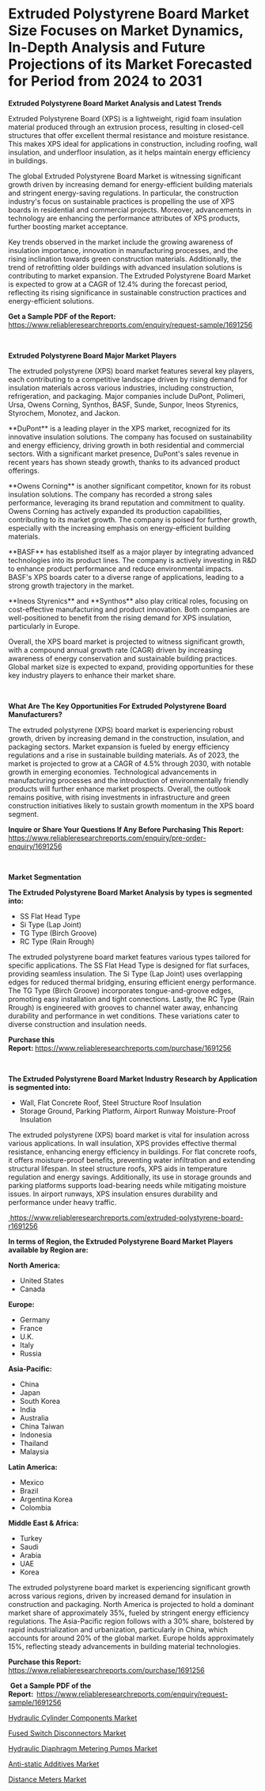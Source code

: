 <p><h1>Extruded Polystyrene Board Market Size Focuses on Market Dynamics, In-Depth Analysis and Future Projections of its Market Forecasted for Period from 2024 to 2031</h1></p><p><strong>Extruded Polystyrene Board Market Analysis and Latest Trends</strong></p>
<p><p>Extruded Polystyrene Board (XPS) is a lightweight, rigid foam insulation material produced through an extrusion process, resulting in closed-cell structures that offer excellent thermal resistance and moisture resistance. This makes XPS ideal for applications in construction, including roofing, wall insulation, and underfloor insulation, as it helps maintain energy efficiency in buildings.</p><p>The global Extruded Polystyrene Board Market is witnessing significant growth driven by increasing demand for energy-efficient building materials and stringent energy-saving regulations. In particular, the construction industry's focus on sustainable practices is propelling the use of XPS boards in residential and commercial projects. Moreover, advancements in technology are enhancing the performance attributes of XPS products, further boosting market acceptance.</p><p>Key trends observed in the market include the growing awareness of insulation importance, innovation in manufacturing processes, and the rising inclination towards green construction materials. Additionally, the trend of retrofitting older buildings with advanced insulation solutions is contributing to market expansion. The Extruded Polystyrene Board Market is expected to grow at a CAGR of 12.4% during the forecast period, reflecting its rising significance in sustainable construction practices and energy-efficient solutions.</p></p>
<p><strong>Get a Sample PDF of the Report:&nbsp;</strong> <a href="https://www.reliableresearchreports.com/enquiry/request-sample/1691256?utm_campaign=1738&utm_medium=2&utm_source=Github&utm_content=ia&utm_term=19102024&utm_id=extruded-polystyrene-board">https://www.reliableresearchreports.com/enquiry/request-sample/1691256</a></p>
<p>&nbsp;</p>
<p><strong>Extruded Polystyrene Board Major Market Players</strong></p>
<p><p>The extruded polystyrene (XPS) board market features several key players, each contributing to a competitive landscape driven by rising demand for insulation materials across various industries, including construction, refrigeration, and packaging. Major companies include DuPont, Polimeri, Ursa, Owens Corning, Synthos, BASF, Sunde, Sunpor, Ineos Styrenics, Styrochem, Monotez, and Jackon.</p><p>**DuPont** is a leading player in the XPS market, recognized for its innovative insulation solutions. The company has focused on sustainability and energy efficiency, driving growth in both residential and commercial sectors. With a significant market presence, DuPont's sales revenue in recent years has shown steady growth, thanks to its advanced product offerings.</p><p>**Owens Corning** is another significant competitor, known for its robust insulation solutions. The company has recorded a strong sales performance, leveraging its brand reputation and commitment to quality. Owens Corning has actively expanded its production capabilities, contributing to its market growth. The company is poised for further growth, especially with the increasing emphasis on energy-efficient building materials.</p><p>**BASF** has established itself as a major player by integrating advanced technologies into its product lines. The company is actively investing in R&D to enhance product performance and reduce environmental impacts. BASF's XPS boards cater to a diverse range of applications, leading to a strong growth trajectory in the market.</p><p>**Ineos Styrenics** and **Synthos** also play critical roles, focusing on cost-effective manufacturing and product innovation. Both companies are well-positioned to benefit from the rising demand for XPS insulation, particularly in Europe.</p><p>Overall, the XPS board market is projected to witness significant growth, with a compound annual growth rate (CAGR) driven by increasing awareness of energy conservation and sustainable building practices. Global market size is expected to expand, providing opportunities for these key industry players to enhance their market share.</p></p>
<p>&nbsp;</p>
<p><strong>What Are The Key Opportunities For Extruded Polystyrene Board Manufacturers?</strong></p>
<p><p>The extruded polystyrene (XPS) board market is experiencing robust growth, driven by increasing demand in the construction, insulation, and packaging sectors. Market expansion is fueled by energy efficiency regulations and a rise in sustainable building materials. As of 2023, the market is projected to grow at a CAGR of 4.5% through 2030, with notable growth in emerging economies. Technological advancements in manufacturing processes and the introduction of environmentally friendly products will further enhance market prospects. Overall, the outlook remains positive, with rising investments in infrastructure and green construction initiatives likely to sustain growth momentum in the XPS board segment.</p></p>
<p><strong>Inquire or Share Your Questions If Any Before Purchasing This Report:</strong> <a href="https://www.reliableresearchreports.com/enquiry/pre-order-enquiry/1691256?utm_campaign=1738&utm_medium=2&utm_source=Github&utm_content=ia&utm_term=19102024&utm_id=extruded-polystyrene-board">https://www.reliableresearchreports.com/enquiry/pre-order-enquiry/1691256</a></p>
<p>&nbsp;</p>
<p><strong>Market Segmentation</strong></p>
<p><strong>The Extruded Polystyrene Board Market Analysis by types is segmented into:</strong></p>
<p><ul><li>SS Flat Head Type</li><li>Si Type (Lap Joint)</li><li>TG Type (Birch Groove)</li><li>RC Type (Rain Rrough)</li></ul></p>
<p><p>The extruded polystyrene board market features various types tailored for specific applications. The SS Flat Head Type is designed for flat surfaces, providing seamless insulation. The Si Type (Lap Joint) uses overlapping edges for reduced thermal bridging, ensuring efficient energy performance. The TG Type (Birch Groove) incorporates tongue-and-groove edges, promoting easy installation and tight connections. Lastly, the RC Type (Rain Rrough) is engineered with grooves to channel water away, enhancing durability and performance in wet conditions. These variations cater to diverse construction and insulation needs.</p></p>
<p><strong>Purchase this Report:&nbsp;</strong><a href="https://www.reliableresearchreports.com/purchase/1691256?utm_campaign=1738&utm_medium=2&utm_source=Github&utm_content=ia&utm_term=19102024&utm_id=extruded-polystyrene-board">https://www.reliableresearchreports.com/purchase/1691256</a></p>
<p>&nbsp;</p>
<p><strong>The Extruded Polystyrene Board Market Industry Research by Application is segmented into:</strong></p>
<p><ul><li>Wall, Flat Concrete Roof, Steel Structure Roof Insulation</li><li>Storage Ground, Parking Platform, Airport Runway Moisture-Proof Insulation</li></ul></p>
<p><p>The extruded polystyrene (XPS) board market is vital for insulation across various applications. In wall insulation, XPS provides effective thermal resistance, enhancing energy efficiency in buildings. For flat concrete roofs, it offers moisture-proof benefits, preventing water infiltration and extending structural lifespan. In steel structure roofs, XPS aids in temperature regulation and energy savings. Additionally, its use in storage grounds and parking platforms supports load-bearing needs while mitigating moisture issues. In airport runways, XPS insulation ensures durability and performance under heavy traffic.</p></p>
<p><a href="https://www.reliableresearchreports.com/extruded-polystyrene-board-r1691256?utm_campaign=1738&utm_medium=2&utm_source=Github&utm_content=ia&utm_term=19102024&utm_id=extruded-polystyrene-board">&nbsp;https://www.reliableresearchreports.com/extruded-polystyrene-board-r1691256</a></p>
<p><strong>In terms of Region, the Extruded Polystyrene Board Market Players available by Region are:</strong></p>
<p>
    <p> <strong> North America: </strong>
        <ul>
            <li>United States</li>
            <li>Canada</li>
        </ul>
        </p> 
    <p> <strong> Europe: </strong>
        <ul>
            <li>Germany</li>
            <li>France</li>
            <li>U.K.</li>
            <li>Italy</li>
            <li>Russia</li>
        </ul>
        </p> 
    <p> <strong> Asia-Pacific: </strong>
        <ul>
            <li>China</li>
            <li>Japan</li>
            <li>South Korea</li>
            <li>India</li>
            <li>Australia</li>
            <li>China Taiwan</li>
            <li>Indonesia</li>
            <li>Thailand</li>
            <li>Malaysia</li>
        </ul>
        </p> 
    <p> <strong> Latin America: </strong>
        <ul>
            <li>Mexico</li>
            <li>Brazil</li>
            <li>Argentina Korea</li>
            <li>Colombia</li>
        </ul>
        </p> 
    <p> <strong> Middle East & Africa: </strong>
        <ul>
            <li>Turkey</li>
            <li>Saudi</li>
            <li>Arabia</li>
            <li>UAE</li>
            <li>Korea</li>
        </ul>
    </p>
    </p>
<p><p>The extruded polystyrene board market is experiencing significant growth across various regions, driven by increased demand for insulation in construction and packaging. North America is projected to hold a dominant market share of approximately 35%, fueled by stringent energy efficiency regulations. The Asia-Pacific region follows with a 30% share, bolstered by rapid industrialization and urbanization, particularly in China, which accounts for around 20% of the global market. Europe holds approximately 15%, reflecting steady advancements in building material technologies.</p></p>
<p><strong>Purchase this Report: </strong><a href="https://www.reliableresearchreports.com/purchase/1691256?utm_campaign=1738&utm_medium=2&utm_source=Github&utm_content=ia&utm_term=19102024&utm_id=extruded-polystyrene-board">https://www.reliableresearchreports.com/purchase/1691256</a></p>
<p>&nbsp;<strong>Get a Sample PDF of the Report:&nbsp;&nbsp;</strong><a href="https://www.reliableresearchreports.com/enquiry/request-sample/1691256?utm_campaign=1738&utm_medium=2&utm_source=Github&utm_content=ia&utm_term=19102024&utm_id=extruded-polystyrene-board">https://www.reliableresearchreports.com/enquiry/request-sample/1691256</a></p>
<p><strong></strong></p>
<p><p><a href="https://www.linkedin.com/pulse/hydraulic-cylinder-components-market-forecasts-trends-impact-zyphf?utm_campaign=1738&utm_medium=2&utm_source=Github&utm_content=ia&utm_term=19102024&utm_id=extruded-polystyrene-board">Hydraulic Cylinder Components Market</a></p><p><a href="https://www.linkedin.com/pulse/fused-switch-disconnectors-market-global-regional-analysis-pg6bf?utm_campaign=1738&utm_medium=2&utm_source=Github&utm_content=ia&utm_term=19102024&utm_id=extruded-polystyrene-board">Fused Switch Disconnectors Market</a></p><p><a href="https://www.linkedin.com/pulse/analyzing-hydraulic-diaphragm-metering-pumps-market-dynamics-s3iif?utm_campaign=1738&utm_medium=2&utm_source=Github&utm_content=ia&utm_term=19102024&utm_id=extruded-polystyrene-board">Hydraulic Diaphragm Metering Pumps Market</a></p><p><a href="https://github.com/sakalstgliemsk/Market-Research-Report-List-1/blob/main/anti-static-additives-market.md?utm_campaign=1738&utm_medium=2&utm_source=Github&utm_content=ia&utm_term=19102024&utm_id=extruded-polystyrene-board">Anti-static Additives Market</a></p><p><a href="https://www.linkedin.com/pulse/distance-meters-market-investigation-industry-evolution-forecast-roygf?utm_campaign=1738&utm_medium=2&utm_source=Github&utm_content=ia&utm_term=19102024&utm_id=extruded-polystyrene-board">Distance Meters Market</a></p></p>